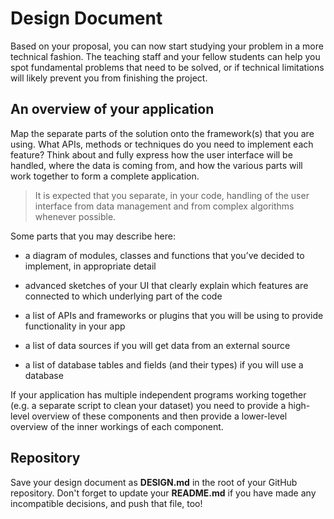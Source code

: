 # Design Document

Based on your proposal, you can now start studying your problem in a more
technical fashion. The teaching staff and your fellow students can help you
spot fundamental problems that need to be solved, or if
technical limitations will likely prevent you from finishing the
project.

## An overview of your application

Map the separate parts of the solution onto the framework(s) that you are
using. What APIs, methods or techniques do you need to implement each feature?
Think about and fully express how the user interface will be handled, where the
data is coming from, and how the various parts will work together to form a
complete application.

> It is expected that you separate, in your code, handling of the user interface from data management and from complex algorithms whenever possible.

Some parts that you may describe here:

- a diagram of modules, classes and functions that you’ve decided to implement, in
  appropriate detail

- advanced sketches of your UI that clearly explain which features are
  connected to which underlying part of the code

- a list of APIs and frameworks or plugins that you will be using to provide
  functionality in your app

- a list of data sources if you will get data from an external source

- a list of database tables and fields (and their types) if you will use a database

If your application has multiple independent programs working together (e.g. a
separate script to clean your dataset) you need to provide a high-level
overview of these components and then provide a lower-level overview of the
inner workings of each component.

## Repository

Save your design document as **DESIGN.md** in the root of your GitHub
repository. Don't forget to update your **README.md** if you have made any
incompatible decisions, and push that file, too!
